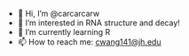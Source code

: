 - 👋 Hi, I’m @carcarcarw
- 👀 I’m interested in RNA structure and decay!
- 🌱 I’m currently learning R
- 📫 How to reach me: cwang141@jh.edu

<!---
carcarcarw/carcarcarw is a ✨ special ✨ repository because its `README.md` (this file) appears on your GitHub profile.
You can click the Preview link to take a look at your changes.
--->
